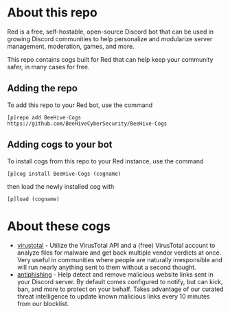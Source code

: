 # About this repo
Red is a free, self-hostable, open-source Discord bot that can be used in growing Discord communities to help personalize and modularize server management, moderation, games, and more. 

This repo contains cogs built for Red that can help keep your community safer, in many cases for free. 

## Adding the repo
To add this repo to your Red bot, use the command

```[p]repo add BeeHive-Cogs https://github.com/BeeHiveCyberSecurity/BeeHive-Cogs```

## Adding cogs to your bot
To install cogs from this repo to your Red instance, use the command

```[p]cog install BeeHive-Cogs (cogname)```

then load the newly installed cog with

```[p]load (cogname)```

# About these cogs
- [virustotal](https://github.com/BeeHiveCyberSecurity/BeeHive-Cogs/tree/main/virustotal) - Utilize the VirusTotal API and a (free) VirusTotal account to analyze files for malware and get back multiple vendor verdicts at once. Very useful in communities where people are naturally irresponsible and will run nearly anything sent to them without a second thought.
- [antiphishing](https://github.com/BeeHiveCyberSecurity/BeeHive-Cogs/tree/main/antiphishing) - Help detect and remove malicious website links sent in your Discord server. By default comes configured to notify, but can kick, ban, and more to protect on your behalf. Takes advantage of our curated threat intelligence to update known malicious links every 10 minutes from our blocklist.